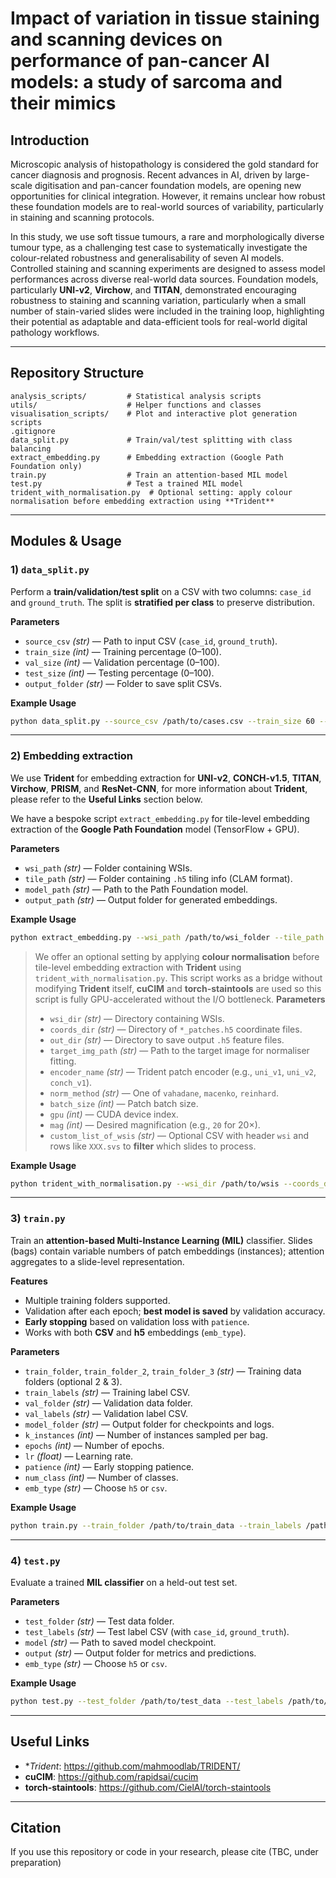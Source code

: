 # Impact of variation in tissue staining and scanning devices on performance of pan-cancer AI models: a study of sarcoma and their mimics

## Introduction
Microscopic analysis of histopathology is considered the gold standard for cancer diagnosis and prognosis. Recent advances in AI, driven by large-scale digitisation and pan-cancer foundation models, are opening new opportunities for clinical integration. However, it remains unclear how robust these foundation models are to real-world sources of variability, particularly in staining and scanning protocols.

In this study, we use soft tissue tumours, a rare and morphologically diverse tumour type, as a challenging test case to systematically investigate the colour-related robustness and generalisability of seven AI models. Controlled staining and scanning experiments are designed to assess model performances across diverse real-world data sources. Foundation models, particularly **UNI-v2**, **Virchow**, and **TITAN**, demonstrated encouraging robustness to staining and scanning variation, particularly when a small number of stain-varied slides were included in the training loop, highlighting their potential as adaptable and data-efficient tools for real-world digital pathology workflows.

---

## Repository Structure

```
analysis_scripts/         # Statistical analysis scripts
utils/                    # Helper functions and classes
visualisation_scripts/    # Plot and interactive plot generation scripts
.gitignore
data_split.py             # Train/val/test splitting with class balancing
extract_embedding.py      # Embedding extraction (Google Path Foundation only)
train.py                  # Train an attention-based MIL model
test.py                   # Test a trained MIL model
trident_with_normalisation.py  # Optional setting: apply colour normalisation before embedding extraction using **Trident**

```

---

## Modules & Usage

### 1) `data_split.py`
Perform a **train/validation/test split** on a CSV with two columns: `case_id` and `ground_truth`. The split is **stratified per class** to preserve distribution.

**Parameters**
- `source_csv` *(str)* — Path to input CSV (`case_id`, `ground_truth`).
- `train_size` *(int)* — Training percentage (0–100).
- `val_size` *(int)* — Validation percentage (0–100).
- `test_size` *(int)* — Testing percentage (0–100).
- `output_folder` *(str)* — Folder to save split CSVs.

**Example Usage**
```bash
python data_split.py --source_csv /path/to/cases.csv --train_size 60 --val_size 20 --test_size 20 --output_folder /path/to/output_splits
```

---

### 2) Embedding extraction
We use **Trident** for embedding extraction for **UNI-v2**, **CONCH-v1.5**, **TITAN**, **Virchow**, **PRISM**, and **ResNet-CNN**, for more information about **Trident**, please refer to the **Useful Links** section below.

We have a bespoke script `extract_embedding.py` for tile-level embedding extraction of the **Google Path Foundation** model (TensorFlow + GPU).

**Parameters**
- `wsi_path` *(str)* — Folder containing WSIs.
- `tile_path` *(str)* — Folder containing `.h5` tiling info (CLAM format).
- `model_path` *(str)* — Path to the Path Foundation model.
- `output_path` *(str)* — Output folder for generated embeddings.

**Example Usage**
```bash
python extract_embedding.py --wsi_path /path/to/wsi_folder --tile_path /path/to/h5_tiles --model_path /path/to/path_foundation_model --output_path /path/to/output_embeddings
```

> We offer an optional setting by applying **colour normalisation** before tile-level embedding extraction with **Trident** using `trident_with_normalisation.py`. This script works as a bridge without modifying **Trident** itself, **cuCIM** and **torch-staintools** are used so this script is fully GPU-accelerated without the I/O bottleneck.
> **Parameters**
> - `wsi_dir` *(str)* — Directory containing WSIs.
> - `coords_dir` *(str)* — Directory of `*_patches.h5` coordinate files.
> - `out_dir` *(str)* — Directory to save output `.h5` feature files.
> - `target_img_path` *(str)* — Path to the target image for normaliser fitting.
> - `encoder_name` *(str)* — Trident patch encoder (e.g., `uni_v1`, `uni_v2`, `conch_v1`).
> - `norm_method` *(str)* — One of `vahadane`, `macenko`, `reinhard`.
> - `batch_size` *(int)* — Patch batch size.
> - `gpu` *(int)* — CUDA device index.
> - `mag` *(int)* — Desired magnification (e.g., `20` for 20×).
> - `custom_list_of_wsis` *(str)* — Optional CSV with header `wsi` and rows like `XXX.svs` to **filter** which slides to process.

**Example Usage**
```bash
python trident_with_normalisation.py --wsi_dir /path/to/wsis --coords_dir /path/to/coords --out_dir /path/to/output --target_img_path /path/to/target_image.tif --encoder_name uni_v2 --norm_method macenko --batch_size 128 --gpu 0 --mag 20 --custom_list_of_wsis /path/to/wsi_list.csv
```

---

### 3) `train.py`
Train an **attention-based Multi-Instance Learning (MIL)** classifier. Slides (bags) contain variable numbers of patch embeddings (instances); attention aggregates to a slide-level representation.

**Features**
- Multiple training folders supported.
- Validation after each epoch; **best model is saved** by validation accuracy.
- **Early stopping** based on validation loss with `patience`.
- Works with both **CSV** and **h5** embeddings (`emb_type`).

**Parameters**
- `train_folder`, `train_folder_2`, `train_folder_3` *(str)* — Training data folders (optional 2 & 3).
- `train_labels` *(str)* — Training label CSV.
- `val_folder` *(str)* — Validation data folder.
- `val_labels` *(str)* — Validation label CSV.
- `model_folder` *(str)* — Output folder for checkpoints and logs.
- `k_instances` *(int)* — Number of instances sampled per bag.
- `epochs` *(int)* — Number of epochs.
- `lr` *(float)* — Learning rate.
- `patience` *(int)* — Early stopping patience.
- `num_class` *(int)* — Number of classes.
- `emb_type` *(str)* — Choose `h5` or `csv`.

**Example Usage**
```bash
python train.py --train_folder /path/to/train_data --train_labels /path/to/train_labels.csv --val_folder /path/to/val_data --val_labels /path/to/val_labels.csv --model_folder /path/to/save_model --k_instances 500 --epochs 200 --patience 10 --num_class 14 --emb_type h5
```

---

### 4) `test.py`
Evaluate a trained **MIL classifier** on a held-out test set.

**Parameters**
- `test_folder` *(str)* — Test data folder.
- `test_labels` *(str)* — Test label CSV (with `case_id`, `ground_truth`).
- `model` *(str)* — Path to saved model checkpoint.
- `output` *(str)* — Output folder for metrics and predictions.
- `emb_type` *(str)* — Choose `h5` or `csv`.

**Example Usage**
```bash
python test.py --test_folder /path/to/test_data --test_labels /path/to/test_labels.csv --model /path/to/saved_model.pth --output /path/to/output_predictions --emb_type h5
```

---


## Useful Links
- **Trident*: https://github.com/mahmoodlab/TRIDENT/
- **cuCIM**: https://github.com/rapidsai/cucim
- **torch-staintools**: https://github.com/CielAl/torch-staintools

---

## Citation
If you use this repository or code in your research, please cite (TBC, under preparation)

